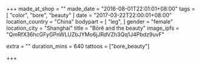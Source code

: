 +++
made_at_shop = ""
made_date = "2016-08-01T22:01:01+08:00"
tags = [
  "color",
  "bore",
  "beauty"
]
date = "2017-03-22T22:00:01+08:00"
location_country = "China"
bodypart = [
  "leg",
]
gender = "female"
location_city = "Shanghai"
title = "Bōrě and the beauty"
image_ipfs = "QmRfX36hcGFyGPnWLUZbJYMo6jJRdVZh3Qq1J4Pbdz9uvF"

extra = ""
duration_mins = 640
tattoos = ["bore_beauty"]

+++

